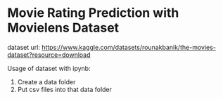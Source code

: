 # Movie Rating Prediction with Movielens Dataset

dataset url: https://www.kaggle.com/datasets/rounakbanik/the-movies-dataset?resource=download

Usage of dataset with ipynb:

1. Create a data folder
2. Put csv files into that data folder
